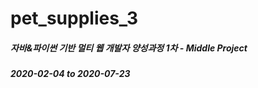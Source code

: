# pet_supplies_3

##### 	자바&파이썬 기반 멀티 웹 개발자 양성과정 1차 - Middle Project
##### 2020-02-04 to	2020-07-23
